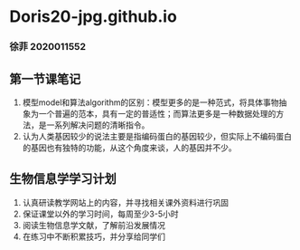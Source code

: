 # Doris20-jpg.github.io
### 徐菲 2020011552
## 第一节课笔记
1. 模型model和算法algorithm的区别：模型更多的是一种范式，将具体事物抽象为一个普遍的范本，具有一定的普适性；而算法更多是一种数据处理的方法，是一系列解决问题的清晰指令。
2. 认为人类基因较少的说法主要是指编码蛋白的基因较少，但实际上不编码蛋白的基因也有独特的功能，从这个角度来谈，人的基因并不少。

## 生物信息学学习计划
1. 认真研读教学网站上的内容，并寻找相关课外资料进行巩固
2. 保证课堂以外的学习时间，每周至少3-5小时
3. 阅读生物信息学文献，了解前沿发展情况
4. 在练习中不断积累技巧，并分享给同学们
